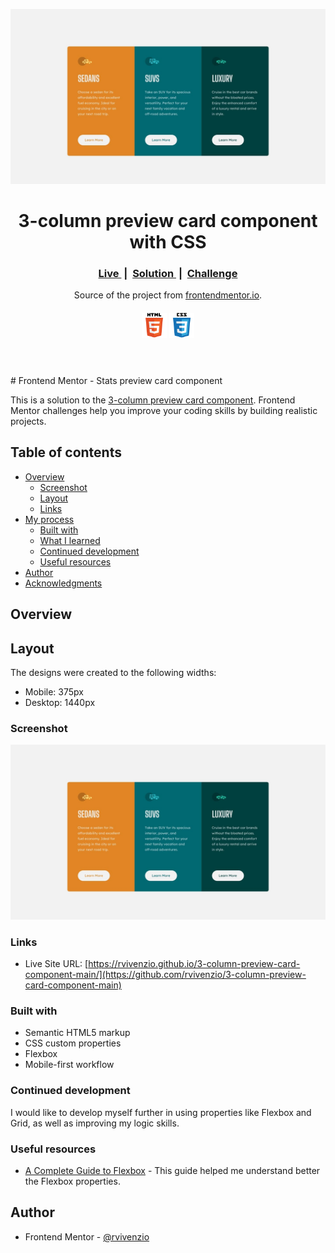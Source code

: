 ![Challenge Design](design/desktop-design.jpg)

<div align="center">
 <h1>3-column preview card component with CSS</h1>
 <h3>
    <a href="https://rvivenzio.github.io/3-column-preview-card-component-main/">
      Live
    </a>
    <span>&nbsp;|&nbsp;</span>
    <!-- Frontend Mentor Live solution -->
    <a href="https://www.frontendmentor.io/solutions/stats-preview-card-component-nb2_Ac3LM9">
      Solution
    </a>
    <span>&nbsp;|&nbsp;</span>
    <!-- Frontend Mentor Challenge Link -->
    <a href="https://www.frontendmentor.io/challenges/3column-preview-card-component-pH92eAR2-" title="Original Frontend Mentor Challenge Link">
      Challenge
    </a>
  </h3>
  <div>
     Source of the project from <a href="https://www.frontendmentor.io/" target="_blank">frontendmentor.io</a>.
  </div>
  <h5>
    <p>
      <img src="https://raw.githubusercontent.com/devicons/devicon/master/icons/html5/html5-original-wordmark.svg" alt="html5" width="40" height="40" title="HTML5"/>
      <img src="https://raw.githubusercontent.com/devicons/devicon/master/icons/css3/css3-original-wordmark.svg" alt="css3" width="40" height="40" title="CSS3"/>
    </p>
  </h5>
</div>

<br>
<br>
# Frontend Mentor - Stats preview card component


This is a solution to the [3-column preview card component](https://www.frontendmentor.io/challenges/3column-preview-card-component-pH92eAR2-). Frontend Mentor challenges help you improve your coding skills by building realistic projects. 

## Table of contents

- [Overview](#overview)
  - [Screenshot](#screenshot)
  - [Layout](#Layout)
  - [Links](#links)
- [My process](#my-process)
  - [Built with](#built-with)
  - [What I learned](#what-i-learned)
  - [Continued development](#continued-development)
  - [Useful resources](#useful-resources)
- [Author](#author)
- [Acknowledgments](#acknowledgments)


## Overview

## Layout

The designs were created to the following widths:

- Mobile: 375px
- Desktop: 1440px

### Screenshot
![](design/desktop-design.jpg)

### Links
- Live Site URL: [https://rvivenzio.github.io/3-column-preview-card-component-main/](https://github.com/rvivenzio/3-column-preview-card-component-main)

### Built with

- Semantic HTML5 markup
- CSS custom properties
- Flexbox
- Mobile-first workflow


### Continued development
I would like to develop myself further in using properties like Flexbox and Grid, as well as improving my logic skills.

### Useful resources
- [A Complete Guide to Flexbox](https://css-tricks.com/snippets/css/a-guide-to-flexbox/) - This guide helped me understand better the Flexbox properties.

## Author
- Frontend Mentor - [@rvivenzio](https://www.frontendmentor.io/profile/rvivenzio)
